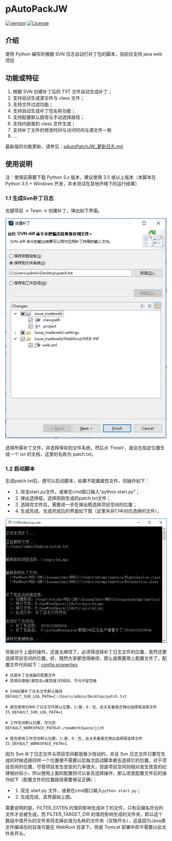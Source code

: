 # pAutoPackJW

[![version](https://img.shields.io/badge/python-3.5.0-blue.svg)](https://www.python.org/downloads/release/python-350/)
[![License](https://img.shields.io/badge/License-Apache%202.0-blue.svg)](http://github.com/hhyo/archery/blob/master/LICENSE) 

## 介绍

使用 Python 编写的根据 SVN 日志自动打补丁包的脚本，目前仅支持 java web 项目

## 功能或特征

1. 根据 SVN 创建补丁后的 TXT 文件自动生成补丁；
2. 支持自动生成源文件与 class 文件；
3. 支持文件过滤功能；
4. 支持自动生成补丁包名称功能；
5. 支持配置默认路径与手动选择路径；
6. 支持内部类的 class 文件生成；
7. 支持补丁文件的修改时间与访问时间与源文件一致
8. ...

最新版的功能更新，请参见：[pAutoPatchJW_更新日志.md](https://github.com/kentTanL/aAutoPackJw/blob/master/pAutoPatchJW_更新日志.md)

## 使用说明

注：使用前需要下载 Python 3.x 版本，建议使用 3.5 或以上版本（本脚本在 Python 3.5 + Windows 开发，并未测试在其他环境下的运行结果）

### 1.1 生成Svn补丁日志

右键项目 -> Team -> 创建补丁，弹出如下界面。

![image](./imgs/save_patch.png)

选择所需补丁文件，并选择保存到文件系统，然后点 ’Finish’，就会在指定位置生成一个 txt 的文档，这里的名称为 patch.txt。

### 1.2 启动脚本

生成patch.txt后，便可以启动脚本，如果不配置属性文件，则操作如下：

- 1) 双击start.py文件，或者在cmd窗口输入”python start.py”； 
- 2) 弹出选择框，选择刚刚生成的patch.txt文件； 
- 3) 选择完文件后，需要进一步在弹出框选择项目空间的位置； 
- 4) 生成完成，生成完成后的界面如下图（这里并非1.1中对应选择的文件）。

![image](./imgs/result_1.png)

但是对于上面的操作，还是太麻烦了，必须得选择补丁日志文件的位置，竟然还要选择项目空间的位置。好，既然大家都觉得麻烦，那么就需要用上配置文件了，配置文件代码如下：[config.properties](./config.properties)

```shell
# 这是补丁生成器的配置文件
# 其规则遵循[属性名=属性值]的规则，不允许留空格

# SVN创建补丁日志文件默认路径
DEFAULT_SVN_LOG_PATH=C:/Users/admin/Desktop/patch.txt

# 是否使用SVN补丁日志文件默认位置，1:是，0：否，这关系着是否弹出选择框选择文件
IS_DEFAULT_SVN_LOG_PATH=1

# 工作空间默认位置，可为空
DEFAULT_WORKSPACE_PATH=E:/newWorkSpace/jjzh

# 是否使用工作空间默认位置，1:是，0：否，这关系着是否弹出选择框选择文件
IS_DEFAULT_WORKSPACE_PATH=1
```

因为 Svn 补丁日志文件与项目空间都是极少改动的，并且 Svn 日志文件只要在生成的时候选择同样一个位置便不需要以后每次启动脚本都去选择它的位置，对于项目空间的位置，尽管项目发生改变的几率很大，但是项目空间则相对发生改变的纪律相对较小，所以使用上面的配置则可以省去选择操作，那么改变配置文件后的操作如下（配置文件的位置路径需要保证正确）：

- 1) 双击 start.py 文件，或者在cmd窗口输入`python start.py`； 
- 2) 生成完成，其界面如上图。 

需要说明的是，FILTER_EXTEN 的值将影响生成补丁的文件，只有后缀名符合的文件才会被生成，而 FILTER_TARGET_DIR 的值将影响生成的文件夹，即以这个数组中值开头的文件夹将去掉此值为名称的文件夹（仅限开头），这是因为Java源文件编译后的目录可能在 WebRoot 目录下，但是 Tomcat 部署中却不需要以此文件夹开头。
